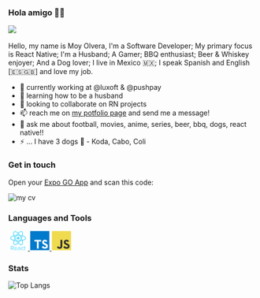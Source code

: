 ### Hola amigo 👋🐶

<!-- https://github.com/antonkomarev/github-profile-views-counter -->
![](https://komarev.com/ghpvc/?username=moyolvera)

Hello, my name is Moy Olvera, I'm a Software Developer; My primary focus is React Native; I'm a Husband; A Gamer; BBQ enthusiast; Beer & Whiskey enjoyer; And a Dog lover; 
I live in Mexico 🇲🇽; I speak Spanish and English [🇪🇸🇬🇧] and love my job.

- 🔭 currently working at @luxoft & @pushpay
- 🌱 learning how to be a husband
- 👯 looking to collaborate on RN projects
- 📫 reach me on [my potfolio page](https://moyolvera.github.io/) and send me a message!
- 💬 ask me about football, movies, anime, series, beer, bbq, dogs, react native!!
- ⚡ ... I have 3 dogs 🐶 - Koda, Cabo, Coli

### Get in touch

Open your [Expo GO App](https://play.google.com/store/apps/details?id=host.exp.exponent&hl=en&gl=US) and scan this code:

<p align="left"> 
  <img src="https://firebasestorage.googleapis.com/v0/b/ilnamiki.appspot.com/o/expo-go-cv.png?alt=media&token=26bbe624-b561-49d7-ad1b-09418788bf4b" alt="my cv" width="140" height="140"/> 
</p>

### Languages and Tools

<p align="left"> 
  <!-- React Native -->
  <a href="https://reactjs.org/" target="_blank"> 
    <img src="https://raw.githubusercontent.com/devicons/devicon/master/icons/react/react-original-wordmark.svg" alt="react native" width="40" height="40"/> 
  </a> 
  
  <!-- Typescript -->
  <a href="https://www.typescriptlang.org/" target="_blank"> 
    <img src="https://raw.githubusercontent.com/devicons/devicon/master/icons/typescript/typescript-original.svg" alt="typescript" width="40" height="40"/> 
  </a> 
  
  <!-- Javascript -->
  <a href="https://developer.mozilla.org/en-US/docs/Web/JavaScript" target="_blank"> 
    <img src="https://raw.githubusercontent.com/devicons/devicon/master/icons/javascript/javascript-original.svg" alt="javascript" width="40" height="40"/> 
  </a> 
 
 </p>

### Stats

![Top Langs](https://github-readme-stats.vercel.app/api/top-langs/?username=moyolvera&theme=onedark&layout=compact)


<!--
**moyolvera/moyolvera** is a ✨ _special_ ✨ repository because its `README.md` (this file) appears on your GitHub profile.

Here are some ideas to get you started:

- 🔭 I’m currently working on ...
- 🌱 I’m currently learning ...
- 👯 I’m looking to collaborate on ...
- 🤔 I’m looking for help with ...
- 💬 Ask me about ...
- 📫 How to reach me: ...
- 😄 Pronouns: ...
- ⚡ Fun fact: ...
-->
